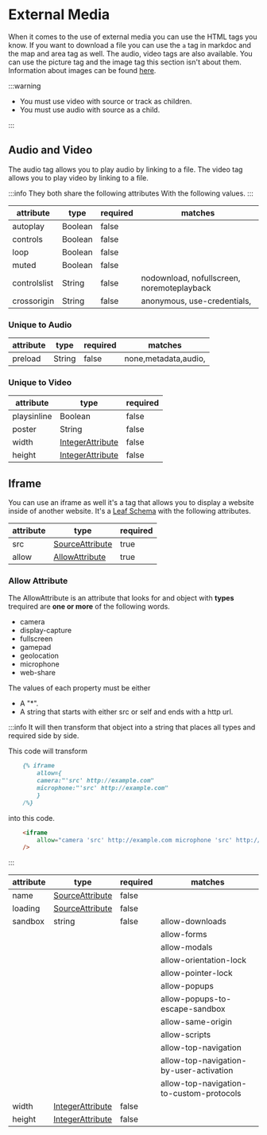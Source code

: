 
[SourceAttribute]: /attributes/custom#sourceattribute

[IntegerAttribute]: /attributes/custom#integerattribute

# External Media

When it comes to the use of external media you can use the HTML tags you know.
If you want to download a file you can use the `a` tag in markdoc
and the map and area tag as well. The audio, video tags are also available.
You can use the picture tag and the image tag this section isn't about them.
Information about images can be found [here](/schemas/images).

:::warning

- You must use video with source or track as children.
- You must use  audio with source as a child.

:::

## Audio and Video

The audio tag allows you to play audio by linking to a file.
The video tag allows you to play video by linking to a file.

:::info
They both share the following attributes With the following values.
:::

| attribute    | type    | required | matches                                    |
| ------------ | ------- | -------- | ------------------------------------------ |
| autoplay     | Boolean | false    |                                            |
| controls     | Boolean | false    |                                            |
| loop         | Boolean | false    |                                            |
| muted        | Boolean | false    |                                            |
| controlslist | String  | false    | nodownload, nofullscreen, noremoteplayback |
| crossorigin  | String  | false    | anonymous, use-credentials,                |

### Unique to Audio

| attribute | type   | required | matches              |
| --------- | ------ | -------- | -------------------- |
| preload   | String | false    | none,metadata,audio, |

### Unique to Video

| attribute   | type                                 | required |
| ----------- | ------------------------------------ | -------- |
| playsinline | Boolean                              | false    |
| poster      | String                               | false    |
| width       | [IntegerAttribute][IntegerAttribute] | false    |
| height      | [IntegerAttribute][IntegerAttribute] | false    |

## Iframe

You can use an iframe as well it's a tag that allows you to display a website inside of another website.
 It's a [Leaf Schema](/attributes/index#leaf-schema) with the following attributes.

| attribute | type                               | required |
| --------- | ---------------------------------- | -------- |
| src       | [SourceAttribute][SourceAttribute] | true     |
| allow     | [AllowAttribute](#allow-attribute) | true     |

### Allow Attribute

The AllowAttribute is an attribute that looks for and object with
**types** trequired are **one or more** of the following words.

- camera
- display-capture
- fullscreen
- gamepad
- geolocation
- microphone
- web-share

The values of each property must be either

- A "*".
- A string that starts with either src or self and ends with a http url.

:::info It will then transform that object into a string that places all types and required side by side.

This code will transform

```md
    {% iframe 
        allow={
        camera:"'src' http://example.com"
        microphone:"'src' http://example.com"
        } 
    /%}
```

into this code.

```html
    <iframe 
        allow="camera 'src' http://example.com microphone 'src' http://example.com"
    />
```

:::

| attribute | type                                 | required | matches                                  |
| --------- | ------------------------------------ | -------- | ---------------------------------------- |
| name      | [SourceAttribute][SourceAttribute]   | false    |                                          |
| loading   | [SourceAttribute][SourceAttribute]   | false    |                                          |
| sandbox   | string                               | false    | allow-downloads                          |
|           |                                      |          | allow-forms                              |
|           |                                      |          | allow-modals                             |
|           |                                      |          | allow-orientation-lock                   |
|           |                                      |          | allow-pointer-lock                       |
|           |                                      |          | allow-popups                             |
|           |                                      |          | allow-popups-to-escape-sandbox           |
|           |                                      |          | allow-same-origin                        |
|           |                                      |          | allow-scripts                            |
|           |                                      |          | allow-top-navigation                     |
|           |                                      |          | allow-top-navigation-by-user-activation  |
|           |                                      |          | allow-top-navigation-to-custom-protocols |
| width     | [IntegerAttribute][IntegerAttribute] | false    |                                          |
| height    | [IntegerAttribute][IntegerAttribute] | false    |                                          |
